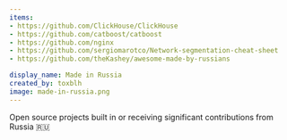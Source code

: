 ```yaml
---
items:
- https://github.com/ClickHouse/ClickHouse
- https://github.com/catboost/catboost
- https://github.com/nginx
- https://github.com/sergiomarotco/Network-segmentation-cheat-sheet
- https://github.com/theKashey/awesome-made-by-russians

display_name: Made in Russia
created_by: toxblh
image: made-in-russia.png
---
```

Open source projects built in or receiving significant contributions from Russia 🇷🇺
